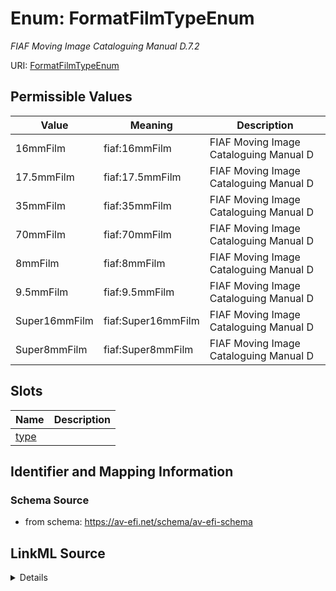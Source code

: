 # Enum: FormatFilmTypeEnum




_FIAF Moving Image Cataloguing Manual D.7.2_



URI: [FormatFilmTypeEnum](FormatFilmTypeEnum.md)

## Permissible Values

| Value | Meaning | Description |
| --- | --- | --- |
| 16mmFilm | fiaf:16mmFilm | FIAF Moving Image Cataloguing Manual D |
| 17.5mmFilm | fiaf:17.5mmFilm | FIAF Moving Image Cataloguing Manual D |
| 35mmFilm | fiaf:35mmFilm | FIAF Moving Image Cataloguing Manual D |
| 70mmFilm | fiaf:70mmFilm | FIAF Moving Image Cataloguing Manual D |
| 8mmFilm | fiaf:8mmFilm | FIAF Moving Image Cataloguing Manual D |
| 9.5mmFilm | fiaf:9.5mmFilm | FIAF Moving Image Cataloguing Manual D |
| Super16mmFilm | fiaf:Super16mmFilm | FIAF Moving Image Cataloguing Manual D |
| Super8mmFilm | fiaf:Super8mmFilm | FIAF Moving Image Cataloguing Manual D |




## Slots

| Name | Description |
| ---  | --- |
| [type](type.md) |  |






## Identifier and Mapping Information







### Schema Source


* from schema: https://av-efi.net/schema/av-efi-schema




## LinkML Source

<details>
```yaml
name: FormatFilmTypeEnum
description: FIAF Moving Image Cataloguing Manual D.7.2
from_schema: https://av-efi.net/schema/av-efi-schema
rank: 1000
permissible_values:
  16mmFilm:
    text: 16mmFilm
    description: FIAF Moving Image Cataloguing Manual D.7.2
    meaning: fiaf:16mmFilm
  17.5mmFilm:
    text: 17.5mmFilm
    description: FIAF Moving Image Cataloguing Manual D.7.2
    meaning: fiaf:17.5mmFilm
  35mmFilm:
    text: 35mmFilm
    description: FIAF Moving Image Cataloguing Manual D.7.2
    meaning: fiaf:35mmFilm
  70mmFilm:
    text: 70mmFilm
    description: FIAF Moving Image Cataloguing Manual D.7.2
    meaning: fiaf:70mmFilm
  8mmFilm:
    text: 8mmFilm
    description: FIAF Moving Image Cataloguing Manual D.7.2
    meaning: fiaf:8mmFilm
  9.5mmFilm:
    text: 9.5mmFilm
    description: FIAF Moving Image Cataloguing Manual D.7.2
    meaning: fiaf:9.5mmFilm
  Super16mmFilm:
    text: Super16mmFilm
    description: FIAF Moving Image Cataloguing Manual D.7.2
    meaning: fiaf:Super16mmFilm
  Super8mmFilm:
    text: Super8mmFilm
    description: FIAF Moving Image Cataloguing Manual D.7.2
    meaning: fiaf:Super8mmFilm

```
</details>
